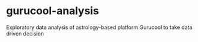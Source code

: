 # gurucool-analysis
Exploratory data analysis of astrology-based platform Gurucool to take data driven decision
